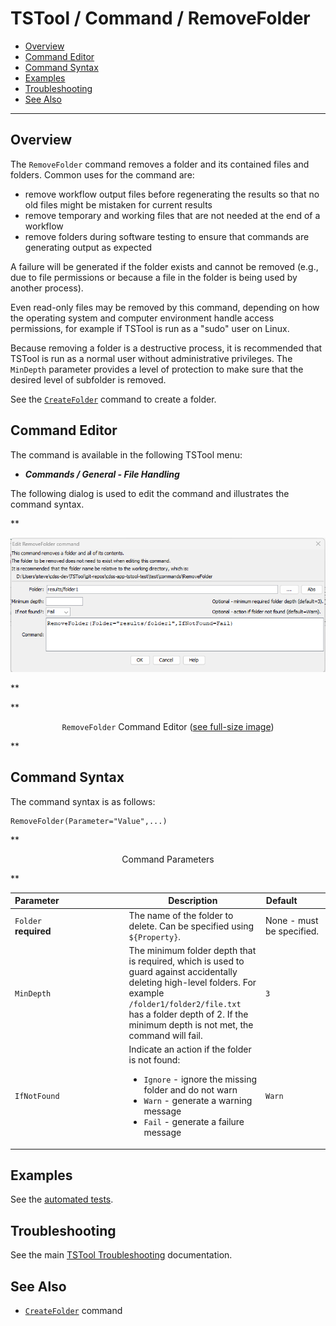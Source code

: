 # TSTool / Command / RemoveFolder #

*   [Overview](#overview)
*   [Command Editor](#command-editor)
*   [Command Syntax](#command-syntax)
*   [Examples](#examples)
*   [Troubleshooting](#troubleshooting)
*   [See Also](#see-also)

-------------------------

## Overview ##

The `RemoveFolder` command removes a folder and its contained files and folders.
Common uses for the command are:

*   remove workflow output files before regenerating the results so that no old files might be mistaken for current results
*   remove temporary and working files that are not needed at the end of a workflow
*   remove folders during software testing to ensure that commands are generating output as expected

A failure will be generated if the folder exists and cannot be removed (e.g., due to file permissions or because
a file in the folder is being used by another process).

Even read-only files may be removed by this command, depending on how the operating system and computer environment handle access permissions,
for example if TSTool is run as a "sudo" user on Linux.

Because removing a folder is a destructive process, it is recommended that TSTool is run as a normal user without administrative privileges.
The `MinDepth` parameter provides a level of protection to make sure that the desired level of subfolder is removed.

See the [`CreateFolder`](../CreateFolder/CreateFolder.md) command to create a folder.

## Command Editor ##

The command is available in the following TSTool menu:

*   ***Commands / General - File Handling***

The following dialog is used to edit the command and illustrates the command syntax.

**<p style="text-align: center;">
![RemoveFolder command editor](RemoveFolder.png)
</p>**

**<p style="text-align: center;">
`RemoveFolder` Command Editor (<a href="../RemoveFolder.png">see full-size image</a>)
</p>**

## Command Syntax ##

The command syntax is as follows:

```text
RemoveFolder(Parameter="Value",...)
```
**<p style="text-align: center;">
Command Parameters
</p>**

|**Parameter**&nbsp;&nbsp;&nbsp;&nbsp;&nbsp;&nbsp;&nbsp;&nbsp;&nbsp;&nbsp;&nbsp;&nbsp;&nbsp;&nbsp;&nbsp;&nbsp;&nbsp;&nbsp;&nbsp;&nbsp;&nbsp;&nbsp;&nbsp;&nbsp;&nbsp;&nbsp; | **Description** | **Default**&nbsp;&nbsp;&nbsp;&nbsp;&nbsp;&nbsp;&nbsp;&nbsp;&nbsp;&nbsp; |
|--------------|-----------------|----------------- |
|`Folder`<br>**required**   | The name of the folder to delete.  Can be specified using `${Property}`. | None - must be specified. |
|`MinDepth` | The minimum folder depth that is required, which is used to guard against accidentally deleting high-level folders. For example `/folder1/folder2/file.txt` has a folder depth of 2. If the minimum depth is not met, the command will fail. | `3` |
|`IfNotFound`  | Indicate an action if the folder is not found:<ul><li>`Ignore` - ignore the missing folder and do not warn</li><li>`Warn` - generate a warning message</li><li>`Fail` - generate a failure message</li></ul> | `Warn` |

## Examples ##

See the [automated tests](https://github.com/OpenCDSS/cdss-app-tstool-test/tree/master/test/commands/RemoveFolder).

## Troubleshooting ##

See the main [TSTool Troubleshooting](../../troubleshooting/troubleshooting.md) documentation.

## See Also ##

*   [`CreateFolder`](../CreateFolder/CreateFolder.md) command
